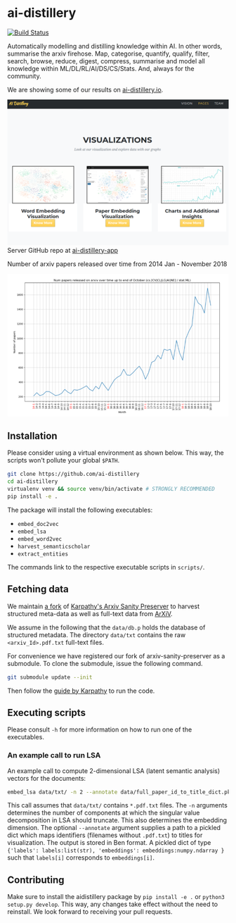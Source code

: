 # ai-distillery

[![Build Status](https://travis-ci.org/TheMTank/ai-distillery.svg?branch=master)](https://travis-ci.org/TheMTank/ai-distillery)

Automatically modelling and distilling knowledge within AI. In other words,
summarise the arxiv firehose. Map, categorise, quantify, qualify, filter,
search, browse, reduce, digest, compress, summarise and model all knowledge
within ML/DL/RL/AI/DS/CS/Stats. And, always for the community. 

We are showing some of our results on [ai-distillery.io](http://ai-distillery.io/).


![AI Distllery visualization section](docs/image-of-ai-distillery-app-viz-section.png)
Server GitHub repo at [ai-distillery-app](https://github.com/TheMTank/ai-distillery-app)

Number of arxiv papers released over time from 2014 Jan - November 2018

![Num arxiv papers released over time 2014+](docs/The-M-Tank-Num-arxiv-papers-up-to-november.png)


## Installation

Please consider using a virtual environment as shown below.
This way, the scripts won't pollute your global `$PATH`.

```sh
git clone https://github.com/ai-distillery
cd ai-distillery
virtualenv venv && source venv/bin/activate # STRONGLY RECOMMENDED
pip install -e .
```

The package will install the following executables:

- `embed_doc2vec`
- `embed_lsa`
- `embed_word2vec`
- `harvest_semanticscholar`
- `extract_entities`

The commands link to the respective executable scripts in `scripts/`.


## Fetching data

We maintain [a fork](https://github.com/beduffy/arxiv-sanity-preserver) of
[Karpathy's Arxiv Sanity Preserver](https://github.com/karpathy/arxiv-sanity-preserver) to harvest
structured meta-data as well as full-text data from [ArXiV](https://arxiv.org).

We assume in the following that the `data/db.p` holds the database of
structured metadata. The directory `data/txt` contains the raw
`<arxiv_Id>.pdf.txt` full-text files.

For convenience we have registered our fork of arxiv-sanity-preserver as a submodule.
To clone the submodule, issue the following command.

```sh
git submodule update --init
```

Then follow the [guide by Karpathy](https://github.com/karpathy/arxiv-sanity-preserver) to run the code.

## Executing scripts

Please consult `-h` for more information on how to run one of the executables.

### An example call to run LSA

An example call to compute 2-dimensional LSA (latent semantic analysis) vectors for the documents:

```sh
embed_lsa data/txt/ -n 2 --annotate data/full_paper_id_to_title_dict.pkl -o data/embeddings/lsa-2.pkl
```

This call assumes that `data/txt/` contains `*.pdf.txt` files.
The `-n` arguments determines the number of components at which the singular value decomposition in LSA should truncate. This also determines the embedding dimension.
The optional `--annotate` argument supplies a path to a pickled dict which maps identifiers (filenames without `.pdf.txt`) to titles for visualization.
The output is stored in Ben format. A pickled dict of type `{'labels':
labels:list(str), 'embeddings': embeddings:numpy.ndarray }` such that `labels[i]`
corresponds to `embeddings[i]`.

## Contributing

Make sure to install the aidistillery  package by `pip install -e .` or `python3 setup.py develop`.
This way, any changes take effect without the need to reinstall.
We look forward to receiving your pull requests.

